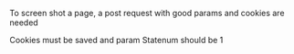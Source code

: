 To screen shot a page, a post request with good params and cookies are
needed

Cookies must be saved and param Statenum should be 1 
